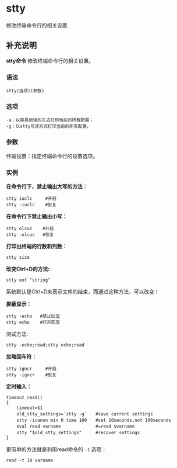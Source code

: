 #  stty

修改终端命令行的相关设置

##  补充说明

**stty命令** 修改终端命令行的相关设置。

###  语法

    
    
    stty(选项)(参数)
    

###  选项

    
    
    -a：以容易阅读的方式打印当前的所有配置；
    -g：以stty可读方式打印当前的所有配置。
    

###  参数

终端设置：指定终端命令行的设置选项。

###  实例

**在命令行下，禁止输出大写的方法：**

    
    
    stty iuclc     #开启
    stty -iuclc    #恢复
    

**在命令行下禁止输出小写：**

    
    
    stty olcuc    #开启
    stty -olcuc   #恢复
    

**打印出终端的行数和列数：**

    
    
    stty size
    

**改变Ctrl+D的方法:**

    
    
    stty eof "string"
    

系统默认是Ctrl+D来表示文件的结束，而通过这种方法，可以改变！

**屏蔽显示：**

    
    
    stty -echo   #禁止回显
    stty echo    #打开回显
    

测试方法:

    
    
    stty -echo;read;stty echo;read
    

**忽略回车符：**

    
    
    stty igncr     #开启
    stty -igncr    #恢复
    

**定时输入：**

    
    
    timeout_read()
    {
        timeout=$1
        old_stty_settings=`stty -g`　　#save current settings
        stty -icanon min 0 time 100　　#set 10seconds,not 100seconds
        eval read varname　　          #=read $varname
        stty "$old_stty_settings"　　  #recover settings
    }
    

更简单的方法就是利用read命令的 ` -t ` 选项：

    
    
    read -t 10 varname
    


